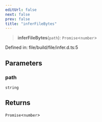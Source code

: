 ```yaml
---
editUrl: false
next: false
prev: false
title: "inferFileBytes"
---
```


> **inferFileBytes**(`path`): `Promise`\<`number`\>

Defined in: file/build/file/infer.d.ts:5

## Parameters

### path

`string`

## Returns

`Promise`\<`number`\>
